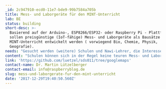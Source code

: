 ```yaml
---
_id: 2c947910-ecd0-11e7-bde9-99b7584a705b
title: Mess- und Laborgeräte für den MINT-Unterricht
lab: BE
status: building
short-desc: >-
  Basierend auf der Arduino-, ESP8266/ESP32- oder Raspberry Pi - Plattform
  sollen preisgünstige (IoT-fähige) Mess- und Laborgeräte als Bausätze für den
  MINT-Unterricht entwickelt werden ( vorwiegend Bio, Chemie, Physik,
  Geografie).
needs: "Gesucht werden (weitere) Schulen und Nawi-Lehrer, die Interesse daran haben eines der Geräte im Unterricht einzusetzen, d.h. Unterrichtskonzepte zu erarbeiten bzw. auszuprobieren. Bauvorschläge für weitere Geräte sind ebenfalls willkommen!\r\n\r\nZurzeit bereite ich für das kommende Schuljahr 2017/2018, in Zusammenarbeit mit der Stratum GmbH, die das sehr erfolgreiche \"Köpfchen statt Kohle\" Projekt an Schulen im Bezirk Pankow und in Brandenburg betreut, verschiedene Umweltmessungen zum Themenfeld \"Energie\" vor, z.B. für die Messung von CO2 und Temperatur/ Feuchte in Klassenräumen, Feinstaub und Energieverbrauch. An zwei Schulen soll eine Wetterstation etabliert werden, deren Daten von den Schülern ausgewertet, aber auch auf der Schul-Homepage veröffentlicht werden sollen. Diese Projekte sind über die Stratum GmbH vom Bezirk Pankow finanziert und für die teilnehmenden Schulen kostenlos."
content: "Schulen können sich in der Regel keine teuren Mess- und Laborgeräte für wiss. Experimente und den Einsatz im MINT-Unterricht leisten. Basierend auf der Arduino, ESP8266 oder Raspberry Pi Plattform sollen Labor- und Messgeräte als preisgünstige Bausätze entwickelt werden, die sich für den Biologie, Chemie, Physik oder Geographie-Unterricht eignen. Wichtig: Es geht mir nicht darum das Rad neu zu erfinden! Im Netz finden sich zahlreiche Beispiele für diese Geräte. Davon sind viele jedoch nur lückenhaft dokumentiert oder verwaist. Diese Beispiele sollen aufgegriffen, vervollständigt und/ oder weiterentwickelt werden, so dass sie auch von technisch weniger versierten Lehrern im Unterricht gebaut und eingesetzt werden können.\r\n\r\nEin Verkauf der Bausätze als Kickstarter Projekt ist explizit NICHT vorgesehen, weil dies mit zu vielen Gesetzen kollidieren würde (Elektroschrottverordnung, VDE-Richtlinien/ Sicherheit etc.). \r\n\r\nDie Geräte sollen fachübergreifend verwendbar sein und die Möglichkeit zur Binnendifferenzierung bieten. Das Programmieren/ bzw. die Verbindung zur IT und digitalen Medien ist erwünscht, sollte aber nicht zwingend im Vordergrund stehen!\r\n\r\nZurzeit arbeite ich an verschiedenen Prototypen, von denen die meisten einsatzbereit sind, jedoch noch auf einen \"Praxistest\" an einer Schule warten. Dazu gehören:\r\n\r\n- ein Photometer für biochemische Messungen\r\n- ein mobiler Feinstaubsensor\r\n- ein \"twitternder\" Nistkasten\r\n- eine Profi-Wetterstation für den Schulunterricht\r\n- ein Sensor-Netzerk für die Messung von Temperatur/ Luftfeuchte/ Licht/ Energie und CO2 in Klassenräumen\r\n..."
link: 'https://github.com/luetzel/sds011/tree/googlemaps'
contact-name: Dr. Martin Lützelberger
contact-email: info@raspberryblog.de
slug: mess-und-laborgerate-fur-den-mint-unterricht
date: '2017-12-29T19:40:50.560Z'
---
```

